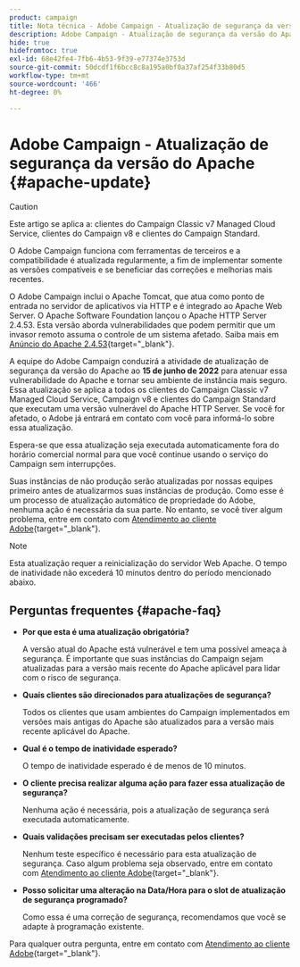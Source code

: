 ```yaml
---
product: campaign
title: Nota técnica - Adobe Campaign - Atualização de segurança da versão Apache
description: Adobe Campaign - Atualização de segurança da versão do Apache
hide: true
hidefromtoc: true
exl-id: 68e42fe4-7fb6-4b53-9f39-e77374e3753d
source-git-commit: 50dcdf1f6bcc8c8a195a0bf0a37af254f33b80d5
workflow-type: tm+mt
source-wordcount: '466'
ht-degree: 0%

---
```


# Adobe Campaign - Atualização de segurança da versão do Apache {#apache-update}

>[!CAUTION]
>Este artigo se aplica a: clientes do Campaign Classic v7 Managed Cloud Service, clientes do Campaign v8 e clientes do Campaign Standard.

O Adobe Campaign funciona com ferramentas de terceiros e a compatibilidade é atualizada regularmente, a fim de implementar somente as versões compatíveis e se beneficiar das correções e melhorias mais recentes.

O Adobe Campaign inclui o Apache Tomcat, que atua como ponto de entrada no servidor de aplicativos via HTTP e é integrado ao Apache Web Server. O Apache Software Foundation lançou o Apache HTTP Server 2.4.53. Esta versão aborda vulnerabilidades que podem permitir que um invasor remoto assuma o controle de um sistema afetado. Saiba mais em [Anúncio do Apache 2.4.53](https://downloads.apache.org/httpd/Announcement2.4.html){target="_blank"}.

A equipe do Adobe Campaign conduzirá a atividade de atualização de segurança da versão do Apache ao **15 de junho de 2022** para atenuar essa vulnerabilidade do Apache e tornar seu ambiente de instância mais seguro. Essa atualização se aplica a todos os clientes do Campaign Classic v7 Managed Cloud Service, Campaign v8 e clientes do Campaign Standard que executam uma versão vulnerável do Apache HTTP Server. Se você for afetado, o Adobe já entrará em contato com você para informá-lo sobre essa atualização.

Espera-se que essa atualização seja executada automaticamente fora do horário comercial normal para que você continue usando o serviço do Campaign sem interrupções.

Suas instâncias de não produção serão atualizadas por nossas equipes primeiro antes de atualizarmos suas instâncias de produção. Como esse é um processo de atualização automático de propriedade do Adobe, nenhuma ação é necessária da sua parte. No entanto, se você tiver algum problema, entre em contato com [Atendimento ao cliente Adobe](https://experienceleague.adobe.com/?support-solution=Campaign#support){target="_blank"}.


>[!NOTE]
>Esta atualização requer a reinicialização do servidor Web Apache. O tempo de inatividade não excederá 10 minutos dentro do período mencionado abaixo.
> 

## Perguntas frequentes {#apache-faq}

* **Por que esta é uma atualização obrigatória?**

  A versão atual do Apache está vulnerável e tem uma possível ameaça à segurança. É importante que suas instâncias do Campaign sejam atualizadas para a versão mais recente do Apache aplicável para lidar com o risco de segurança.


* **Quais clientes são direcionados para atualizações de segurança?**

  Todos os clientes que usam ambientes do Campaign implementados em versões mais antigas do Apache são atualizados para a versão mais recente aplicável do Apache.

* **Qual é o tempo de inatividade esperado?**

  O tempo de inatividade esperado é de menos de 10 minutos.

* **O cliente precisa realizar alguma ação para fazer essa atualização de segurança?**

  Nenhuma ação é necessária, pois a atualização de segurança será executada automaticamente.

* **Quais validações precisam ser executadas pelos clientes?**

  Nenhum teste específico é necessário para esta atualização de segurança. Caso algum problema seja observado, entre em contato com [Atendimento ao cliente Adobe](https://experienceleague.adobe.com/?support-solution=Campaign#support){target="_blank"}.


* **Posso solicitar uma alteração na Data/Hora para o slot de atualização de segurança programado?**

  Como essa é uma correção de segurança, recomendamos que você se adapte à programação existente.


Para qualquer outra pergunta, entre em contato com [Atendimento ao cliente Adobe](https://experienceleague.adobe.com/?support-solution=Campaign#support){target="_blank"}.
